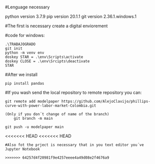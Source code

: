 #Lenguage necessary

python version 3.7.9
pip version 20.1.1
git version 2.36.1.windows.1


#The first is necessary create a digital enviorement 

#code for windows:

    .\TRABAJOGRADO
    git init
    python -m venv env 
    doskey STAR = .\env\Scripts\activate
    doskey CLOSE = .\env\Srcipts\deactivate 
    STAR

#After we install 

    pip install pandas 


#If you wash send the local repository to remote repository you can:

    git remote add modelpaper https://github.com/AlejoClavijo/phillips-curve-with-power-labor-market-Colombia.git

    (Only if you don´t change of name of the branch)
        git branch -m main 

    git push -u modelpaper main 
<<<<<<< HEAD
<<<<<<< HEAD


```
#Also fot the prject is necessary that in you text editor you´ve Jupyter Notebook

>>>>>>> 64257d4f20981f9e4257eeee4a49d08e2f4676a9
